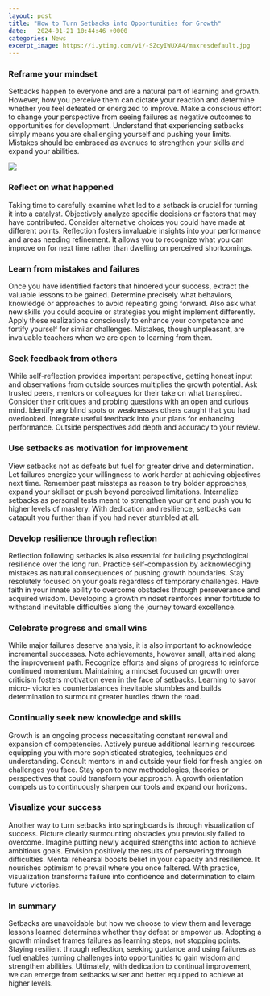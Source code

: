 ```yaml
---
layout: post
title: "How to Turn Setbacks into Opportunities for Growth"
date:   2024-01-21 10:44:46 +0000
categories: News
excerpt_image: https://i.ytimg.com/vi/-SZcyIWUXA4/maxresdefault.jpg
---
```

### Reframe your mindset
Setbacks happen to everyone and are a natural part of learning and growth. However, how you perceive them can dictate your reaction and determine whether you feel defeated or energized to improve. Make a conscious effort to change your perspective from seeing failures as negative outcomes to opportunities for development. Understand that experiencing setbacks simply means you are challenging yourself and pushing your limits. Mistakes should be embraced as avenues to strengthen your skills and expand your abilities.


![](https://i.ytimg.com/vi/-SZcyIWUXA4/maxresdefault.jpg)
### Reflect on what happened  
Taking time to carefully examine what led to a setback is crucial for turning it into a catalyst. Objectively analyze specific decisions or factors that may have contributed. Consider alternative choices you could have made at different points. Reflection fosters invaluable insights into your performance and areas needing refinement. It allows you to recognize what you can improve on for next time rather than dwelling on perceived shortcomings.

### Learn from mistakes and failures
Once you have identified factors that hindered your success, extract the valuable lessons to be gained. Determine precisely what behaviors, knowledge or approaches to avoid repeating going forward. Also ask what new skills you could acquire or strategies you might implement differently. Apply these realizations consciously to enhance your competence and fortify yourself for similar challenges. Mistakes, though unpleasant, are invaluable teachers when we are open to learning from them.   

### Seek feedback from others
While self-reflection provides important perspective, getting honest input and observations from outside sources multiplies the growth potential. Ask trusted peers, mentors or colleagues for their take on what transpired. Consider their critiques and probing questions with an open and curious mind. Identify any blind spots or weaknesses others caught that you had overlooked. Integrate useful feedback into your plans for enhancing performance. Outside perspectives add depth and accuracy to your review.

### Use setbacks as motivation for improvement
View setbacks not as defeats but fuel for greater drive and determination. Let failures energize your willingness to work harder at achieving objectives next time. Remember past missteps as reason to try bolder approaches, expand your skillset or push beyond perceived limitations. Internalize setbacks as personal tests meant to strengthen your grit and push you to higher levels of mastery. With dedication and resilience, setbacks can catapult you further than if you had never stumbled at all. 

### Develop resilience through reflection
Reflection following setbacks is also essential for building psychological resilience over the long run. Practice self-compassion by acknowledging mistakes as natural consequences of pushing growth boundaries. Stay resolutely focused on your goals regardless of temporary challenges. Have faith in your innate ability to overcome obstacles through perseverance and acquired wisdom. Developing a growth mindset reinforces inner fortitude to withstand inevitable difficulties along the journey toward excellence.

### Celebrate progress and small wins
While major failures deserve analysis, it is also important to acknowledge incremental successes. Note achievements, however small, attained along the improvement path. Recognize efforts and signs of progress to reinforce continued momentum. Maintaining a mindset focused on growth over criticism fosters motivation even in the face of setbacks. Learning to savor micro- victories counterbalances inevitable stumbles and builds determination to surmount greater hurdles down the road. 

### Continually seek new knowledge and skills  
Growth is an ongoing process necessitating constant renewal and expansion of competencies. Actively pursue additional learning resources equipping you with more sophisticated strategies, techniques and understanding. Consult mentors in and outside your field for fresh angles on challenges you face. Stay open to new methodologies, theories or perspectives that could transform your approach. A growth orientation compels us to continuously sharpen our tools and expand our horizons.

### Visualize your success  
Another way to turn setbacks into springboards is through visualization of success. Picture clearly surmounting obstacles you previously failed to overcome. Imagine putting newly acquired strengths into action to achieve ambitious goals. Envision positively the results of persevering through difficulties. Mental rehearsal boosts belief in your capacity and resilience. It nourishes optimism to prevail where you once faltered. With practice, visualization transforms failure into confidence and determination to claim future victories.

### In summary 
Setbacks are unavoidable but how we choose to view them and leverage lessons learned determines whether they defeat or empower us. Adopting a growth mindset frames failures as learning steps, not stopping points. Staying resilient through reflection, seeking guidance and using failures as fuel enables turning challenges into opportunities to gain wisdom and strengthen abilities. Ultimately, with dedication to continual improvement, we can emerge from setbacks wiser and better equipped to achieve at higher levels.